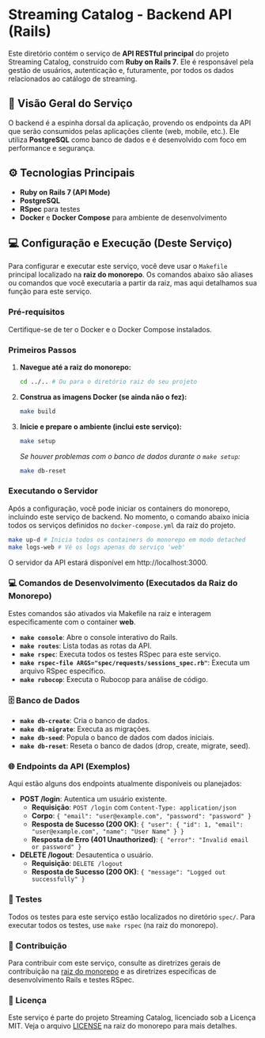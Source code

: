 # Streaming Catalog - Backend API (Rails)

Este diretório contém o serviço de **API RESTful principal** do projeto Streaming Catalog, construído com **Ruby on Rails 7**. Ele é responsável pela gestão de usuários, autenticação e, futuramente, por todos os dados relacionados ao catálogo de streaming.

## 🚀 Visão Geral do Serviço

O backend é a espinha dorsal da aplicação, provendo os endpoints da API que serão consumidos pelas aplicações cliente (web, mobile, etc.). Ele utiliza **PostgreSQL** como banco de dados e é desenvolvido com foco em performance e segurança.

## ⚙️ Tecnologias Principais

* **Ruby on Rails 7 (API Mode)**
* **PostgreSQL**
* **RSpec** para testes
* **Docker** e **Docker Compose** para ambiente de desenvolvimento

## 💻 Configuração e Execução (Deste Serviço)

Para configurar e executar este serviço, você deve usar o `Makefile` principal localizado na **raiz do monorepo**. Os comandos abaixo são aliases ou comandos que você executaria a partir da raiz, mas aqui detalhamos sua função para este serviço.

### Pré-requisitos

Certifique-se de ter o Docker e o Docker Compose instalados.

### Primeiros Passos

1.  **Navegue até a raiz do monorepo:**
    ```bash
    cd ../.. # Ou para o diretório raiz do seu projeto
    ```
2.  **Construa as imagens Docker (se ainda não o fez):**
    ```bash
    make build
    ```
3.  **Inicie e prepare o ambiente (inclui este serviço):**
    ```bash
    make setup
    ```
    *Se houver problemas com o banco de dados durante o `make setup`:*
    ```bash
    make db-reset
    ```

### Executando o Servidor

Após a configuração, você pode iniciar os containers do monorepo, incluindo este serviço de backend. No momento, o comando abaixo inicia todos os serviços definidos no `docker-compose.yml` da raiz do projeto.
```bash
make up-d # Inicia todos os containers do monorepo em modo detached
make logs-web # Vê os logs apenas do serviço 'web'
```
O servidor da API estará disponível em http://localhost:3000.

### 💻 Comandos de Desenvolvimento (Executados da Raiz do Monorepo)

Estes comandos são ativados via Makefile na raiz e interagem especificamente com o container **web**.

* **`make console`**: Abre o console interativo do Rails.
* **`make routes`**: Lista todas as rotas da API.
* **`make rspec`**: Executa todos os testes RSpec para este serviço.
* **`make rspec-file ARGS="spec/requests/sessions_spec.rb"`**: Executa um arquivo RSpec específico.
* **`make rubocop`**: Executa o Rubocop para análise de código.

### 🗄️ Banco de Dados

* **`make db-create`**: Cria o banco de dados.
* **`make db-migrate`**: Executa as migrações.
* **`make db-seed`**: Popula o banco de dados com dados iniciais.
* **`make db-reset`**: Reseta o banco de dados (drop, create, migrate, seed).

### 🌐 Endpoints da API (Exemplos)

Aqui estão alguns dos endpoints atualmente disponíveis ou planejados:

* **POST /login**: Autentica um usuário existente.
    * **Requisição**: `POST /login` com `Content-Type: application/json`
    * **Corpo**: `{ "email": "user@example.com", "password": "password" }`
    * **Resposta de Sucesso (200 OK)**: `{ "user": { "id": 1, "email": "user@example.com", "name": "User Name" } }`
    * **Resposta de Erro (401 Unauthorized)**: `{ "error": "Invalid email or password" }`
* **DELETE /logout**: Desautentica o usuário.
    * **Requisição**: `DELETE /logout`
    * **Resposta de Sucesso (200 OK)**: `{ "message": "Logged out successfully" }`


### 🧪 Testes

Todos os testes para este serviço estão localizados no diretório `spec/`.
Para executar todos os testes, use `make rspec` (na raiz do monorepo).

### 🤝 Contribuição

Para contribuir com este serviço, consulte as diretrizes gerais de contribuição na [raiz do monorepo](../README.md#contribui%C3%A7%C3%A3o) e as diretrizes específicas de desenvolvimento Rails e testes RSpec.

### 📄 Licença

Este serviço é parte do projeto Streaming Catalog, licenciado sob a Licença MIT. Veja o arquivo [LICENSE](../LICENSE) na raiz do monorepo para mais detalhes.